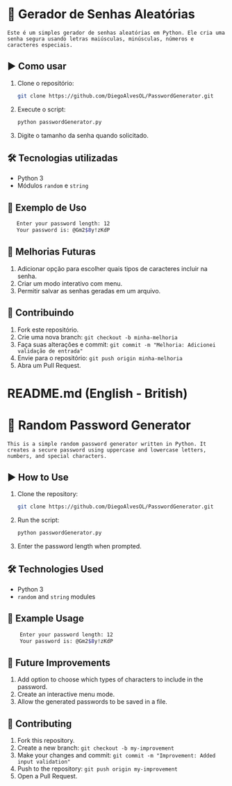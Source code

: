 # 🔐 Gerador de Senhas Aleatórias
```
Este é um simples gerador de senhas aleatórias em Python. Ele cria uma senha segura usando letras maiúsculas, minúsculas, números e caracteres especiais.
```

## ▶️ Como usar

1. Clone o repositório:
   ```bash
   git clone https://github.com/DiegoAlvesOL/PasswordGenerator.git

2. Execute o script:

   ```bash
   python passwordGenerator.py

3. Digite o tamanho da senha quando solicitado.

## 🛠 Tecnologias utilizadas
* Python 3
* Módulos `random` e `string`

## 📌 Exemplo de Uso

   ```bash
      Enter your password length: 12
      Your password is: @Gm2$8y!zKdP
 ```

## 🚀 Melhorias Futuras
1. Adicionar opção para escolher quais tipos de caracteres incluir na senha.
2. Criar um modo interativo com menu.
3. Permitir salvar as senhas geradas em um arquivo.


## 🎯 Contribuindo
1. Fork este repositório. 
2. Crie uma nova branch: `git checkout -b minha-melhoria`
3. Faça suas alterações e commit: `git commit -m "Melhoria: Adicionei validação de entrada"`
4. Envie para o repositório: `git push origin minha-melhoria` 
5. Abra um Pull Request.




# README.md (English - British)
# 🔐 Random Password Generator
```
This is a simple random password generator written in Python. It creates a secure password using uppercase and lowercase letters, numbers, and special characters.
``` 

## ▶️ How to Use

1. Clone the repository:
   ```bash
   git clone https://github.com/DiegoAlvesOL/PasswordGenerator.git


2. Run the script:
   ```bash
   python passwordGenerator.py

3. Enter the password length when prompted.

## 🛠 Technologies Used
* Python 3
* `random` and `string` modules

## 📌 Example Usage
   ```bash
       Enter your password length: 12
       Your password is: @Gm2$8y!zKdP
```

## 🚀 Future Improvements
1. Add option to choose which types of characters to include in the password.
2. Create an interactive menu mode.
3. Allow the generated passwords to be saved in a file.

## 🎯 Contributing
1. Fork this repository.
2. Create a new branch: `git checkout -b my-improvement`
3. Make your changes and commit: `git commit -m "Improvement: Added input validation"`
4. Push to the repository: `git push origin my-improvement`
5. Open a Pull Request.